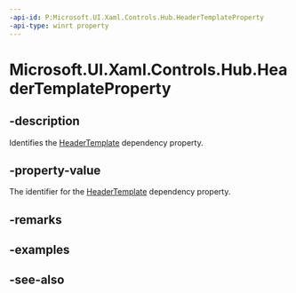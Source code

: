 ```yaml
---
-api-id: P:Microsoft.UI.Xaml.Controls.Hub.HeaderTemplateProperty
-api-type: winrt property
---
```


<!-- Property syntax
public Windows.UI.Xaml.DependencyProperty HeaderTemplateProperty { get; }
-->

# Microsoft.UI.Xaml.Controls.Hub.HeaderTemplateProperty

## -description
Identifies the [HeaderTemplate](hub_headertemplate.md) dependency property.

## -property-value
The identifier for the [HeaderTemplate](hub_headertemplate.md) dependency property.

## -remarks

## -examples

## -see-also
